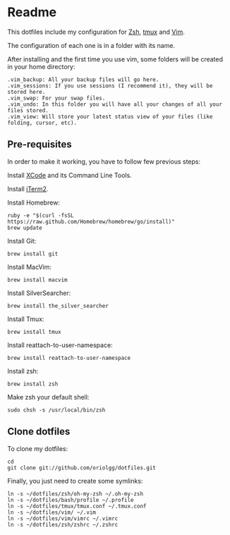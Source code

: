 # Readme #

This dotfiles include my configuration for [Zsh][zsh], [tmux][tmux] and [Vim][vim].

The configuration of each one is in a folder with its name.

After installing and the first time you use vim, some folders will be created in your home directory:

    .vim_backup: All your backup files will go here.
    .vim_sessions: If you use sessions (I recommend it), they will be stored here.
    .vim_swap: For your swap files.
    .vim_undo: In this folder you will have all your changes of all your files stored.
    .vim_view: Will store your latest status view of your files (like folding, cursor, etc).

## Pre-requisites ##

In order to make it working, you have to follow few previous steps:

Install [XCode][xcode] and its Command Line Tools.

Install [iTerm2][iterm2].

Install Homebrew:

    ruby -e "$(curl -fsSL https://raw.github.com/Homebrew/homebrew/go/install)"
    brew update

Install Git:

    brew install git

Install MacVim:

    brew install macvim

Install SilverSearcher:

    brew install the_silver_searcher

Install Tmux:

    brew install tmux

Install reattach-to-user-namespace:

    brew install reattach-to-user-namespace

Install zsh:

    brew install zsh

Make zsh your default shell:

    sudo chsh -s /usr/local/bin/zsh

## Clone dotfiles ##

To clone my dotfiles:

    cd
    git clone git://github.com/oriolgg/dotfiles.git

Finally, you just need to create some symlinks:

    ln -s ~/dotfiles/zsh/oh-my-zsh ~/.oh-my-zsh
    ln -s ~/dotfiles/bash/profile ~/.profile
    ln -s ~/dotfiles/tmux/tmux.conf ~/.tmux.conf
    ln -s ~/dotfiles/vim/ ~/.vim
    ln -s ~/dotfiles/vim/vimrc ~/.vimrc
    ln -s ~/dotfiles/zsh/zshrc ~/.zshrc

[zsh]: http://www.zsh.org/
[tmux]: http://tmux.sourceforge.net/
[vim]: http://www.vim.org/
[xcode]: https://developer.apple.com/xcode/
[iterm2]: http://www.iterm2.com/#/section/home

